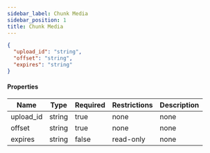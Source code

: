 ```yaml
---
sidebar_label: Chunk Media
sidebar_position: 1
title: Chunk Media
---
```


```json
{
  "upload_id": "string",
  "offset": "string",
  "expires": "string"
}

```

#### Properties

|Name|Type|Required|Restrictions|Description|
|---|---|---|---|---|
|upload_id|string|true|none|none|
|offset|string|true|none|none|
|expires|string|false|read-only|none|


